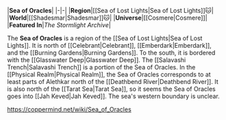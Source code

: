 |**Sea of Oracles**|
|-|-|
|**Region**|[[Sea of Lost Lights\|Sea of Lost Lights]]🐱︎|
|**World**|[[Shadesmar\|Shadesmar]]🐱︎|
|**Universe**|[[Cosmere\|Cosmere]]|
|**Featured In**|*The Stormlight Archive*|

The **Sea of Oracles** is a region of the [[Sea of Lost Lights\|Sea of Lost Lights]]. It is north of [[Celebrant\|Celebrant]], [[Emberdark\|Emberdark]], and the [[Burning Gardens\|Burning Gardens]]. To the south, it is bordered with the [[Glasswater Deep\|Glasswater Deep]].
The [[Salavashi Trench\|Salavashi Trench]] is a portion of the Sea of Oracles.
In the [[Physical Realm\|Physical Realm]], the Sea of Oracles corresponds to at least parts of Alethkar north of the [[Deathbend River\|Deathbend River]]. It is also north of the [[Tarat Sea\|Tarat Sea]], so it seems the Sea of Oracles goes into [[Jah Keved\|Jah Keved]]. The sea's western boundary is unclear.



https://coppermind.net/wiki/Sea_of_Oracles